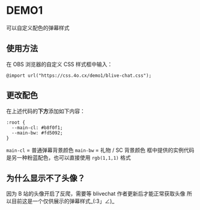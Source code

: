 # DEMO1

可以自定义配色的弹幕样式

## 使用方法

在 OBS 浏览器的自定义 CSS 样式框中输入：

```
@import url("https://css.4o.cx/demo1/blive-chat.css");
```

## 更改配色

在上述代码的**下方**添加如下内容：

```
:root {
  --main-cl: #b8f0f1;
  --main-bw: #fd5092;
}
```

`main-cl` = 普通弹幕背景颜色
`main-bw` = 礼物 / SC 背景颜色
框中提供的实例代码是另一种粉蓝配色，也可以直接使用 `rgb(1,1,1)` 格式

## 为什么显示不了头像？

因为 B 站的头像开启了反爬，需要等 blivechat 作者更新后才能正常获取头像
所以目前这是一个仅供展示的弹幕样式\_(:3」∠)\_